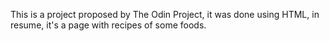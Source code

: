 This is a project proposed by The Odin Project, it was done using HTML, in resume, it's a page with recipes of some foods.